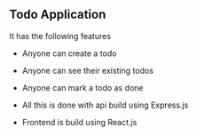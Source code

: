 ## Todo Application

It has the following features

- Anyone can create a todo

- Anyone can see their existing todos

- Anyone can mark a todo as done

- All this is done with api build using Express.js

- Frontend is build using React.js
